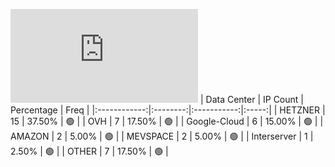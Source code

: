 ![Diagramm](https://github.com/obajay/StateSync-snapshots/blob/main/Projects/Carbon/1/README.md)
| Data Center | IP Count | Percentage | Freq |
|:------------:|:--------:|:-----------:|:-----:|
| HETZNER | 15 | 37.50% | 🟢 |
| OVH | 7 | 17.50% | 🟢 |
| Google-Cloud | 6 | 15.00% | 🟢 |
| AMAZON | 2 | 5.00% | 🟢 |
| MEVSPACE | 2 | 5.00% | 🟢 |
| Interserver | 1 | 2.50% | 🟢 |
| OTHER | 7 | 17.50% | 🟢 |